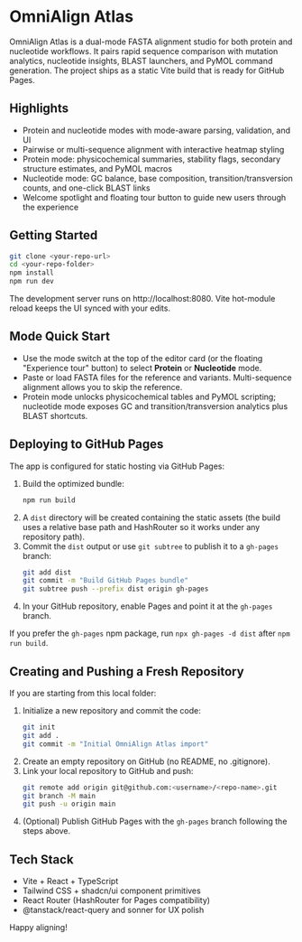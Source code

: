 # OmniAlign Atlas

OmniAlign Atlas is a dual-mode FASTA alignment studio for both protein and nucleotide workflows. It pairs rapid sequence comparison with mutation analytics, nucleotide insights, BLAST launchers, and PyMOL command generation. The project ships as a static Vite build that is ready for GitHub Pages.

## Highlights

- Protein and nucleotide modes with mode-aware parsing, validation, and UI
- Pairwise or multi-sequence alignment with interactive heatmap styling
- Protein mode: physicochemical summaries, stability flags, secondary structure estimates, and PyMOL macros
- Nucleotide mode: GC balance, base composition, transition/transversion counts, and one-click BLAST links
- Welcome spotlight and floating tour button to guide new users through the experience

## Getting Started

```sh
git clone <your-repo-url>
cd <your-repo-folder>
npm install
npm run dev
```

The development server runs on http://localhost:8080. Vite hot-module reload keeps the UI synced with your edits.

## Mode Quick Start

- Use the mode switch at the top of the editor card (or the floating "Experience tour" button) to select **Protein** or **Nucleotide** mode.
- Paste or load FASTA files for the reference and variants. Multi-sequence alignment allows you to skip the reference.
- Protein mode unlocks physicochemical tables and PyMOL scripting; nucleotide mode exposes GC and transition/transversion analytics plus BLAST shortcuts.

## Deploying to GitHub Pages

The app is configured for static hosting via GitHub Pages:

1. Build the optimized bundle:
   ```sh
   npm run build
   ```
2. A `dist` directory will be created containing the static assets (the build uses a relative base path and HashRouter so it works under any repository path).
3. Commit the `dist` output or use `git subtree` to publish it to a `gh-pages` branch:
   ```sh
   git add dist
   git commit -m "Build GitHub Pages bundle"
   git subtree push --prefix dist origin gh-pages
   ```
4. In your GitHub repository, enable Pages and point it at the `gh-pages` branch.

If you prefer the `gh-pages` npm package, run `npx gh-pages -d dist` after `npm run build`.

## Creating and Pushing a Fresh Repository

If you are starting from this local folder:

1. Initialize a new repository and commit the code:
   ```sh
   git init
   git add .
   git commit -m "Initial OmniAlign Atlas import"
   ```
2. Create an empty repository on GitHub (no README, no .gitignore).
3. Link your local repository to GitHub and push:
   ```sh
   git remote add origin git@github.com:<username>/<repo-name>.git
   git branch -M main
   git push -u origin main
   ```
4. (Optional) Publish GitHub Pages with the `gh-pages` branch following the steps above.

## Tech Stack

- Vite + React + TypeScript
- Tailwind CSS + shadcn/ui component primitives
- React Router (HashRouter for Pages compatibility)
- @tanstack/react-query and sonner for UX polish

Happy aligning!
